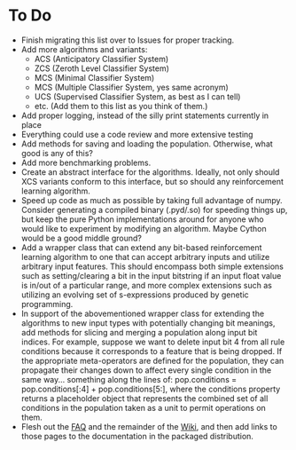 To Do
=====

* Finish migrating this list over to Issues for proper tracking.
* Add more algorithms and variants:
  * ACS (Anticipatory Classifier System)
  * ZCS (Zeroth Level Classifier System)
  * MCS (Minimal Classifier System)
  * MCS (Multiple Classifier System, yes same acronym)
  * UCS (Supervised Classifier System, as best as I can tell)
  * etc. (Add them to this list as you think of them.)
* Add proper logging, instead of the silly print statements currently in place
* Everything could use a code review and more extensive testing
* Add methods for saving and loading the population. Otherwise, what good is any of this?
* Add more benchmarking problems.
* Create an abstract interface for the algorithms. Ideally, not only should XCS variants conform to this interface, but so 
  should any reinforcement learning algorithm.
* Speed up code as much as possible by taking full advantage of numpy. Consider generating a compiled binary (.pyd/.so) for
  speeding things up, but keep the pure Python implementations around for anyone who would like to experiment by modifying
  an algorithm. Maybe Cython would be a good middle ground?
* Add a wrapper class that can extend any bit-based reinforcement learning algorithm to one that can accept arbitrary
  inputs and utilize arbitrary input features. This should encompass both simple extensions such as setting/clearing a
  bit in the input bitstring if an input float value is in/out of a particular range, and more complex extensions such as
  utilizing an evolving set of s-expressions produced by genetic programming.
* In support of the abovementioned wrapper class for extending the algorithms to new input types with potentially changing
  bit meanings, add methods for slicing and merging a population along input bit indices. For example, suppose we want to
  delete input bit 4 from all rule conditions because it corresponds to a feature that is being dropped. If the appropriate
  meta-operators are defined for the population, they can propagate their changes down to affect every single condition in
  the same way... something along the lines of: pop.conditions = pop.conditions[:4] + pop.conditions[5:], where the
  conditions property returns a placeholder object that represents the combined set of all conditions in the population
  taken as a unit to permit operations on them.
* Flesh out the [FAQ](https://github.com/hosford42/xcs/wiki/FAQ) and the remainder of the [Wiki](https://github.com/hosford42/xcs/wiki), and then add links to those pages to the documentation in the packaged distribution.
